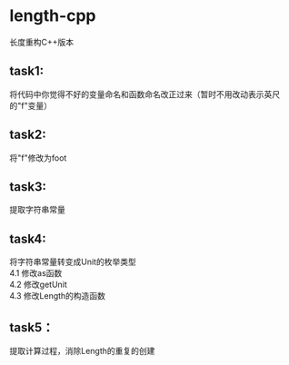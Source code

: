 # length-cpp

长度重构C++版本

## task1:
将代码中你觉得不好的变量命名和函数命名改正过来（暂时不用改动表示英尺的"f"变量）

## task2:
将"f"修改为foot

## task3:
提取字符串常量

## task4:
将字符串常量转变成Unit的枚举类型    
4.1 修改as函数    
4.2 修改getUnit       
4.3 修改Length的构造函数     

## task5：
提取计算过程，消除Length的重复的创建

